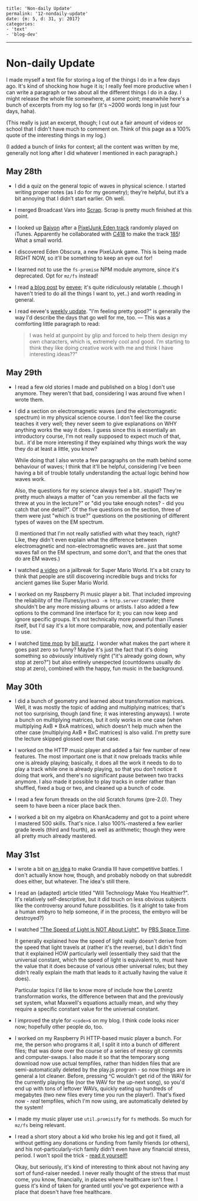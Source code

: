 
    title: 'Non-daily Update'
    permalink: '12-nondaily-update'
    date: {m: 5, d: 31, y: 2017}
    categories:
    - 'text'
    - 'blog-dev'

---

# Non-daily Update

I made myself a text file for storing a log of the things I do in a few days
ago. It's kind of shocking how huge it is; I really feel more productive when
I can write a paragraph or two about all the different things I do in a day.
I might release the whole file somewhere, at some point; meanwhile here's a
bunch of excerpts from my log so far (it's ~2000 words long in just four days,
haha).

(This really is just an excerpt, though; I cut out a fair amount of videos or
school that I didn't have much to comment on. Think of this page as a 100%
quote of the interesting things in my log.)

(I added a bunch of links for context; all the content was written by me,
generally not long after I did whatever I mentioned in each paragraph.)

## May 28th

* I did a quiz on the general topic of waves in physical science. I started
  writing proper notes (as I do for my geometry); they’re helpful, but it’s
  a bit annoying that I didn’t start earlier. Oh well.

* I merged Broadcast Vars into [Scrap][scrap]. Scrap is pretty much finished
  at this point.

* I looked up [Baiyon][baiyon] after a [PixelJunk Eden track][pj-eden]
  randomly played on iTunes. Apparently he collaborated with [C418][C418] to
  make the track [185][185]! What a small world.

* I discovered Eden Obscura, a new PixelJunk game. This is being made RIGHT
  NOW, so it'll be something to keep an eye out for!

* I learned not to use the `fs-promise` NPM module anymore, since it's
  deprecated. Opt for `mz/fs` instead!

* I read [a blog post][introspection] by [eevee][eevee]; it's quite
  ridiculously relatable (..though I haven't tried to do all the things I want
  to, yet..) and worth reading in general.

* I read eevee's [weekly update][weekly-update]. "I'm feeling pretty good?" is
  generally the way I'd describe the days that go well for me, too. — This was
  a comforting little paragraph to read:

  > I was held at gunpoint by glip and forced to help them design my own
  > characters, which is, extremely cool and good. I’m starting to think they
  > like doing creative work with me and think I have interesting ideas??"

## May 29th

* I read a few old stories I made and published on a blog I don't use anymore.
  They weren't that bad, considering I was around five when I wrote them.

* I did a section on electromagnetic waves (and the electromagnetic spectrum)
  in my physical science course. I don't feel like the course teaches it very
  well; they never seem to give explanations on WHY anything works the way it
  does. I guess since this is essentially an introductory course, I'm not
  really supposed to expect much of that, but.. it'd be more interesting if
  they explained why things work the way they do at least a little, you know?

  While doing that I also wrote a few paragraphs on the math behind some
  behaviour of waves; I think that it'll be helpful, considering I've been
  having a bit of trouble totally understanding the actual logic behind how
  waves work.

  Also, the questions for my science always feel a bit.. stupid? They're
  pretty much always a matter of "can you remember all the facts we threw at
  you in the lecture?" or "did you take enough notes? - did you catch that
  one detail?". Of the five questions on the section, three of them were just
  "which is true?" questions on the positioning of different types of waves
  on the EM spectrum.

  (I mentioned that I'm not really satisfied with what they teach, right?
  Like, they didn't even explain what the difference between electromagnetic
  and non-electromagnetic waves are.. just that some waves fall on the EM
  spectrum, and some don't, and that the ones that do are EM waves.)

* I watched [a video][smw] on a jailbreak for Super Mario World. It's a bit
  crazy to think that people are still discovering incredible bugs and tricks
  for ancient games like Super Mario World.

* I worked on my Raspberry Pi music player a bit. That included improving
  the reliability of the iTunes/`python3 -m http.server` crawler; there
  shouldn't be any more missing albums or artists. I also added a few options
  to the command line interface for it; you can now keep and ignore specific
  groups. It's not technically more powerful than iTunes itself, but I'd say
  it's a lot more comparable, now, and potentially easier to use.

* I watched [time mop][time-mop] by [bill wurtz][billwurtz]. I wonder what
  makes the part where it goes past zero so funny? Maybe it's just the fact
  that it's doing something so *obviously* intuitively right ("it's already
  going down, why stop at zero?") but also entirely unexpected (countdowns
  usually do stop at zero), combined with the happy, fun music in the
  background.

## May 30th

* I did a bunch of geometry and learned about transformation matrices. Well,
  it was mostly the topic of adding and multiplying matrices; that's not too
  surprising, though (and fine; it was interesting anyways). I wrote a bunch
  on multiplying matrices, but it only works in one case (when multiplying AxB
  \* BxA matrices), which doesn't help much when the other case (multiplying
  AxB \* BxC matrices) is also valid. I'm pretty sure the lecture skipped
  glossed over that case.

* I worked on the HTTP music player and added a fair few number of new
  features. The most important one is that it now preloads tracks while one is
  already playing; basically, it does all the work it needs to do to play a
  track while one is already playing, so that you don't notice it doing that
  work, and there's no significant pause between two tracks anymore. I also
  made it possible to play tracks in order rather than shuffled, fixed a bug
  or two, and cleaned up a bunch of code.

* I read a few forum threads on the old Scratch forums (pre-2.0). They seem to
  have been a nicer place back then.

* I worked a bit on my algebra on KhanAcademy and got to a point where I
  mastered 500 skills. That's nice. I also 100%-mastered a few earlier grade
  levels (third and fourth), as well as arithmetic; though they were all
  pretty much already mastered.

## May 31st

* I wrote a bit on [an idea][grandia] to make Grandia III have competitive
  battles. I don't actually know how, though, and probably nobody on that
  subreddit does either, but whatever. The idea's still there.

* I read an (adapted) article titled "Will Technology Make You
  Healthier?". It's relatively self-descriptive, but it did touch on
  less obvious subjects like the controversy around future possibilities.
  (Is it alright to take from a human embyro to help someone, if in the
  process, the embyro will be destroyed?)

* I watched ["The Speed of Light is NOT About Light"][speed-of-light], by
  [PBS Space Time][space-time].

  It generally explained how the speed of light really doesn't derive from
  the speed that light travels at (rather it's the reverse), but I didn't
  find that it explained HOW particularly well (essentially they said that
  the universal constant, which the speed of light is equivalent to, must
  have the value that it does because of various other universal rules; but
  they didn't really explain the math that leads to it actually having the
  value it does).

  Particular topics I'd like to know more of include how the Lorentz
  transformation works, the difference between that and the previously set
  system, what Maxwell's equations actually mean, and why they require a
  specific constant value for the universal constant.

* I improved the style for `<code>`s on my blog. I think code looks nicer now;
  hopefully other people do, too.

* I worked on my Raspberry Pi HTTP-based music player a bunch. For me, the
  person who programs it all, I split it into a bunch of different files; that
  was done over the course of a series of messy git commits and computer-swaps.
  I also made it so that the temporary song download now use actual tempfiles,
  rather than hidden files that are semi-automatically deleted by the play.js
  program - so now things are in general a lot cleaner. Before, pressing ^C
  wouldn't get rid of the WAV for the currently playing file (nor the WAV for
  the up-next song), so you'd end up with tons of leftover WAVs, quickly eating
  up hundreds of megabytes (two new files every time you run the player!).
  That's fixed now - *real* tempfiles, which I'm now using, are automatically
  deleted by the system!

* I made my music player use `util.promisify` for `fs` methods. So much for
  `mz/fs` being relevant.

* I read a short story about a kid who broke his leg and got it fixed, all
  without getting any donations or funding from family friends (or others),
  and his not-particularly-rich family didn't even have any financial stress,
  period. I won't spoil the trick - [read it yourself!][one-free-solution]

  Okay, but seriously, it's kind of interesting to think about not having any
  sort of fund-raiser needed. I never really thought of the stress that must
  come, you know, financially, in places where healthcare isn't free. I guess
  it's kind of taken for granted until you've got experience with a place
  that doesn't have free healthcare.

  [scrap]: http://liam4.github.io/scrap-mod/
  [baiyon]: http://baiyon.com/en/
  [pj-eden]: https://www.youtube.com/playlist?list=PLB0A37E2F550DB027
  [C418]: https://c418.org/
  [185]: https://c418.bandcamp.com/track/185
  [eevee]: https://eev.ee/
  [introspection]: https://eev.ee/blog/2017/05/28/introspection/
  [weekly-update]: https://eev.ee/dev/2017/05/28/weekly-roundup-in-flux/
  [smw]: https://www.youtube.com/watch?v=Ixu8tn__91E
  [time-mop]: https://www.youtube.com/watch?v=DofhF-2sg1o
  [billwurtz]: http://www.billwurtz.com/
  [grandia]: https://www.reddit.com/comments/6een02/
  [speed-of-light]: https://www.youtube.com/watch?v=msVuCEs8Ydo
  [space-time]: https://www.youtube.com/channel/UC7_gcs09iThXybpVgjHZ_7g
  [one-free-solution]: http://www.upworthy.com/when-her-5-year-old-broke-his-leg-this-mom-raised-0-its-actually-inspiring
